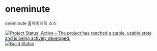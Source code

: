 # oneminute

oneminute 홈페이지의 소스

[![Project Status: Active – The project has reached a stable, usable state and is being actively developed.](https://www.repostatus.org/badges/latest/active.svg)](https://www.repostatus.org/#active)
[![Build Status](https://travis-ci.org/juhyun-nam/oneminute.svg?branch=master)](https://travis-ci.org/juhyun-nam/oneminute)